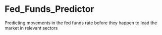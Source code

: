 # Fed_Funds_Predictor
Predicting movements in the fed funds rate before they happen to lead the market in relevant sectors
